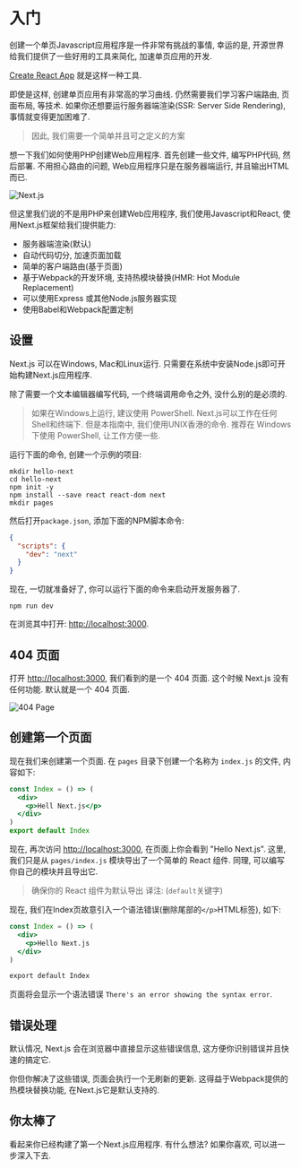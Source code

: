 # 入门

创建一个单页Javascript应用程序是一件非常有挑战的事情, 幸运的是, 开源世界给我们提供了一些好用的工具来简化, 加速单页应用的开发.

[Create React App](https://github.com/facebookincubator/create-react-app) 就是这样一种工具.

即使是这样, 创建单页应用有非常高的学习曲线. 仍然需要我们学习客户端路由, 页面布局, 等技术. 如果你还想要运行服务器端渲染(SSR: Server Side Rendering), 事情就变得更加困难了.

> 因此, 我们需要一个简单并且可之定义的方案

想一下我们如何使用PHP创建Web应用程序. 首先创建一些文件, 编写PHP代码, 然后部署. 不用担心路由的问题, Web应用程序只是在服务器端运行, 并且输出HTML而已.

![Next.js](https://cloud.githubusercontent.com/assets/50838/24116055/7076ba9c-0dcb-11e7-93d0-ba8f9ac8f6e4.png)

但这里我们说的不是用PHP来创建Web应用程序, 我们使用Javascript和React, 使用Next.js框架给我们提供能力:

- 服务器端渲染(默认)
- 自动代码切分, 加速页面加载
- 简单的客户端路由(基于页面)
- 基于Webpack的开发环境, 支持热模块替换(HMR: Hot Module Replacement)
- 可以使用Express 或其他Node.js服务器实现
- 使用Babel和Webpack配置定制

## 设置

Next.js 可以在Windows, Mac和Linux运行. 只需要在系统中安装Node.js即可开始构建Next.js应用程序.

除了需要一个文本编辑器编写代码, 一个终端调用命令之外, 没什么别的是必须的.

> 如果在Windows上运行, 建议使用 PowerShell. Next.js可以工作在任何Shell和终端下. 但是本指南中, 我们使用UNIX香港的命令.
> 推荐在 Windows 下使用 PowerShell, 让工作方便一些.

运行下面的命令, 创建一个示例的项目:

```shell
mkdir hello-next
cd hello-next
npm init -y
npm install --save react react-dom next
mkdir pages
```

然后打开`package.json`, 添加下面的NPM脚本命令:

```json
{
  "scripts": {
    "dev": "next"
  }
}
```

现在, 一切就准备好了, 你可以运行下面的命令来启动开发服务器了.

```shell
npm run dev
```

在浏览其中打开: [http://localhost:3000](http://localhost:3000).

## 404 页面

打开 [http://localhost:3000](http://localhost:3000), 我们看到的是一个 404 页面. 这个时候 Next.js 没有任何功能. 默认就是一个 404 页面.

![404 Page](https://cloud.githubusercontent.com/assets/50838/24114002/ac4786f2-0dc4-11e7-8d84-b6f33c8f9aae.png)

## 创建第一个页面

现在我们来创建第一个页面. 在 `pages` 目录下创建一个名称为 `index.js` 的文件, 内容如下:

```jsx
const Index = () => (
  <div>
    <p>Hell Next.js</p>
  </div>
)
export default Index
```

现在, 再次访问 [http://localhost:3000](http://localhost:3000), 在页面上你会看到 "Hello Next.js". 这里, 我们只是从 `pages/index.js` 模块导出了一个简单的 React 组件. 同理, 可以编写你自己的模块并且导出它.

> 确保你的 React 组件为默认导出
> 译注: (`default`关键字)

现在, 我们在Index页故意引入一个语法错误(删除尾部的`</p>`HTML标签), 如下:

```jsx
const Index = () => (
  <div>
    <p>Hello Next.js
  </div>
)

export default Index
```

页面将会显示一个语法错误 `There's an error showing the syntax error`.

## 错误处理

默认情况, Next.js 会在浏览器中直接显示这些错误信息, 这方便你识别错误并且快速的搞定它.

你但你解决了这些错误, 页面会执行一个无刷新的更新. 这得益于Webpack提供的热模块替换功能, 在Next.js它是默认支持的.

## 你太棒了

看起来你已经构建了第一个Next.js应用程序. 有什么想法? 如果你喜欢, 可以进一步深入下去.

